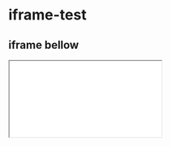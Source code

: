 # iframe-test

## iframe bellow </article>
 <iframe src=\"https://www.w3schools.com\" title="W3Schools Free Online Web Tutorials"></iframe>
<article>
